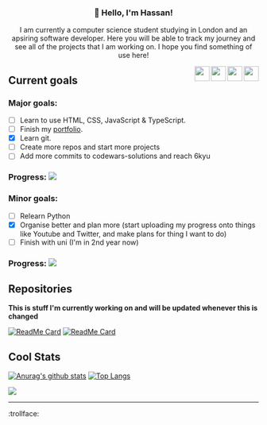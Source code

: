 <h3 align="center">👋 Hello, I'm Hassan!</h3>
<p align="center">I am currently a computer science student studying in London and an apsiring software developer. Here you will be able to track my journey and see all of the projects that I am working on. I hope you find something of use here!</p>


[<img src="https://raw.githubusercontent.com/FortAwesome/Font-Awesome/6.x/svgs/solid/at.svg" align=right width=30 height=30>](mailto:contact@hassanj.dev) 
[<img src="https://raw.githubusercontent.com/FortAwesome/Font-Awesome/6.x/svgs/solid/globe.svg" align=right width=30 height=30>](https://hassanj.dev) 
[<img src="https://raw.githubusercontent.com/FortAwesome/Font-Awesome/6.x/svgs/brands/linkedin-in.svg" align=right width="30" height="30">](https://www.linkedin.com/in/hassan-javed-924629221)
[<img src="https://raw.githubusercontent.com/FortAwesome/Font-Awesome/6.x/svgs/brands/youtube.svg" align=right  width=30 height=30>](https://www.youtube.com/channel/UCUJiDUP8P0lsjKreaW45pdw)

## Current goals

### Major goals:
- [ ] Learn to use HTML, CSS, JavaScript & TypeScript.
- [ ] Finish my [portfolio](https://hassanj.dev).
- [x] Learn git.
- [ ] Create more repos and start more projects
- [ ] Add more commits to codewars-solutions and reach 6kyu
### **Progress:** ![](https://us-central1-progress-markdown.cloudfunctions.net/progress/20)

### Minor goals:
- [ ] Relearn Python
- [x] Organise better and plan more (start uploading my progress onto things like Youtube and Twitter, and make plans for thing I want to do)
- [ ] Finish with uni (I'm in 2nd year now)
### **Progress:** ![](https://us-central1-progress-markdown.cloudfunctions.net/progress/33)


## Repositories

**This is stuff I'm currently working on and will be updated whenever this is changed**

[![ReadMe Card](https://github-readme-stats.vercel.app/api/pin/?username=divizn&repo=codewars-solutions&hide_border=true&bg_color=0d1117&theme=dark)](https://github.com/divizn/codewars-solutions)
[![ReadMe Card](https://github-readme-stats.vercel.app/api/pin/?username=divizn&repo=java-basic-calculator&hide_border=true&theme=dark&bg_color=0d1117)](https://github.com/divizn/java-basic-calculator)

## Cool Stats
[![Anurag's github stats](https://github-readme-stats.vercel.app/api?username=divizn&count_private=true&hide_border=true&theme=dark&show_icons=true&bg_color=0d1117)](https://github.com/anuraghazra/github-readme-stats)
[![Top Langs](https://github-readme-stats.vercel.app/api/top-langs/?username=divizn&layout=compact&theme=dark&hide_border=true&bg_color=0d1117)](https://github.com/anuraghazra/github-readme-stats)

![](https://komarev.com/ghpvc/?username=divizn)


---

:trollface:
